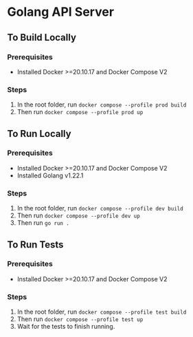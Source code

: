 # Golang API Server

## To Build Locally

### Prerequisites

- Installed Docker >=20.10.17 and Docker Compose V2

### Steps

1. In the root folder, run `docker compose --profile prod build`
2. Then run `docker compose --profile prod up`

## To Run Locally

### Prerequisites

- Installed Docker >=20.10.17 and Docker Compose V2
- Installed Golang v1.22.1

### Steps

1. In the root folder, run `docker compose --profile dev build`
2. Then run `docker compose --profile dev up`
3. Then run `go run .`

## To Run Tests

### Prerequisites

- Installed Docker >=20.10.17 and Docker Compose V2

### Steps

1. In the root folder, run `docker compose --profile test build`
2. Then run `docker compose --profile test up`
3. Wait for the tests to finish running.
